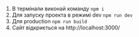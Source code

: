 1. В термінали виконай команду
`npm i`
2. Для запуску проекта в режимі dev
`npm run dev`
3. Для production
`npm run build`
4. Сайт відкриється на http://localhost:3000/